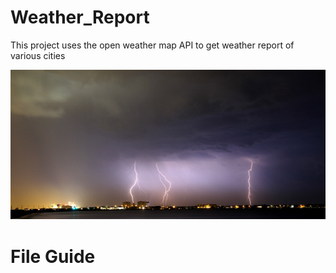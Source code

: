 # Weather_Report
This project uses the open weather map API to get weather report of various cities 

![](weather.png)

# File Guide
